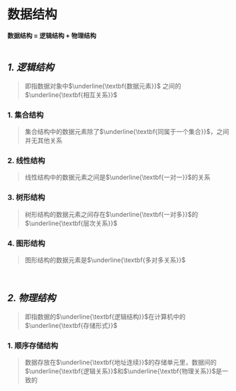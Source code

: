 
# 数据结构
**数据结构 = 逻辑结构 + 物理结构**
</br>
</br>
## _1. 逻辑结构_
>即指数据对象中$\underline{\textbf{数据元素}}$ 之间的$\underline{\textbf{相互关系}}$

### 1. 集合结构
>集合结构中的数据元素除了$\underline{\textbf{同属于一个集合}}$，之间并无其他关系

### 2. 线性结构
>线性结构中的数据元素之间是$\underline{\textbf{一对一}}$的关系

### 3. 树形结构
>树形结构的数据元素之间存在$\underline{\textbf{一对多}}$的$\underline{\textbf{层次关系}}$

### 4. 图形结构
>图形结构的数据元素是$\underline{\textbf{多对多关系}}$
</br>

## _2. 物理结构_
>即指数据的$\underline{\textbf{逻辑结构}}$在计算机中的$\underline{\textbf{存储形式}}$

### 1. 顺序存储结构
>数据存放在$\underline{\textbf{地址连续}}$的存储单元里，数据间的$\underline{\textbf{逻辑关系}}$和$\underline{\textbf{物理关系}}$是一致的
